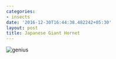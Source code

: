```yaml
---
categories:
- insects
date: '2016-12-30T16:44:38.482242+05:30'
layout: post
title: Japanese Giant Hornet
---
```


![genius](http://img.memecdn.com/what-a-lovely-insect_c_2741993.webp)